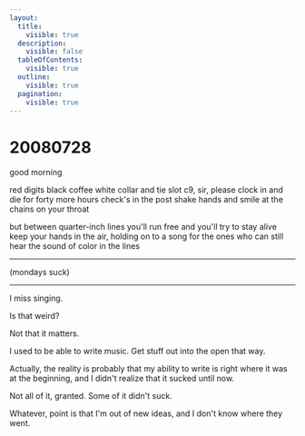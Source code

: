 ```yaml
---
layout:
  title:
    visible: true
  description:
    visible: false
  tableOfContents:
    visible: true
  outline:
    visible: true
  pagination:
    visible: true
---
```


# 20080728

good morning

red digits black coffee white collar and tie slot c9, sir, please clock in and die for forty more hours check's in the post shake hands and smile at the chains on your throat

but between quarter-inch lines you'll run free and you'll try to stay alive keep your hands in the air, holding on to a song for the ones who can still hear the sound of color in the lines

***

(mondays suck)

***

I miss singing.

Is that weird?

Not that it matters.

I used to be able to write music. Get stuff out into the open that way.

Actually, the reality is probably that my ability to write is right where it was at the beginning, and I didn't realize that it sucked until now.

Not all of it, granted. Some of it didn't suck.

Whatever, point is that I'm out of new ideas, and I don't know where they went.
